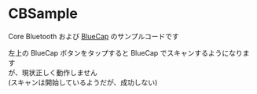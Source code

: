 # CBSample
Core Bluetooth および [BlueCap](https://github.com/troystribling/BlueCap) のサンプルコードです  
  
左上の BlueCap ボタンをタップすると BlueCap でスキャンするようになります  
が、現状正しく動作しません  
(スキャンは開始しているようだが、成功しない)
